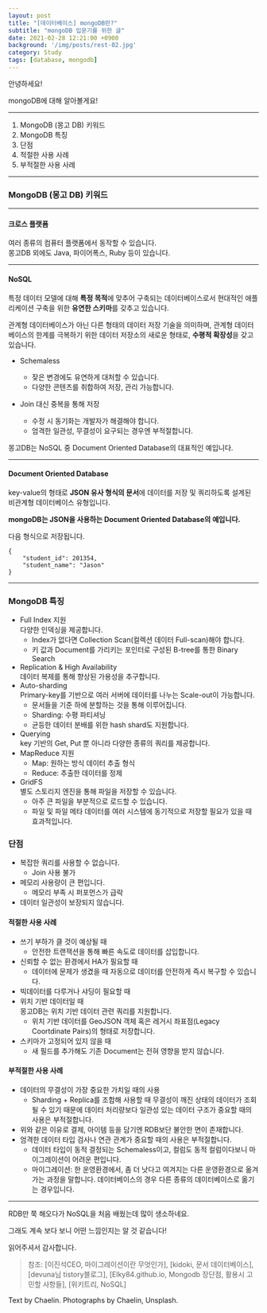 ```yaml
---
layout: post
title: "[데이터베이스] mongoDB란?"
subtitle: "mongoDB 입문기를 위한 글"
date: 2021-02-28 12:21:00 +0900
background: '/img/posts/rest-02.jpg'
category: Study
tags: [database, mongodb]
---
```

안녕하세요!

mongoDB에 대해 알아볼게요!

*****

1. MongoDB (몽고 DB) 키워드
2. MongoDB 특징
3. 단점
4. 적절한 사용 사례
5. 부적절한 사용 사례

*****


### MongoDB (몽고 DB) 키워드

*****
 
#### 크로스 플랫폼
여러 종류의 컴퓨터 플랫폼에서 동작할 수 있습니다.   
몽고DB 외에도 Java, 파이어폭스, Ruby 등이 있습니다.

*****

#### NoSQL
특정 데이터 모델에 대해 **특정 목적**에 맞추어 구축되는 데이터베이스로서 현대적인 애플리케이션 구축을 위한 **유연한 스키마**를 갖추고 있습니다.

관계형 데이터베이스가 아닌 다른 형태의 데이터 저장 기술을 의미하며, 관계형 데이터베이스의 한계를 극복하기 위한 데이터 저장소의 새로운 형태로, **수평적 확장성**을 갖고 있습니다.

* Schemaless
    - 잦은 변경에도 유연하게 대처할 수 있습니다.
    - 다양한 콘텐츠를 취합하여 저장, 관리 가능합니다.

* Join 대신 중복을 통해 저장
    - 수정 시 동기화는 개발자가 해결해야 합니다.
    - 엄격한 일관성, 무결성이 요구되는 경우엔 부적절합니다.

몽고DB는 NoSQL 중 Document Oriented Database의 대표적인 예입니다. 

*****

#### Document Oriented Database
key-value의 형태로 **JSON 유사 형식의 문서**에 데이터를 저장 및 쿼리하도록 설계된 비관계형 데이터베이스 유형입니다. 

**mongoDB는 JSON을 사용하는 Document Oriented Database의 예입니다.**

다음 형식으로 저장됩니다.

```
{
    "student_id": 201354,
    "student_name": "Jason"
}
```

*****

### MongoDB 특징
* Full Index 지원   
    다양한 인덱싱을 제공합니다.
    - Index가 없다면 Collection Scan(컬렉션 데이터 Full-scan)해야 합니다.
    - 키 값과 Document를 가리키는 포인터로 구성된 B-tree를 통한 Binary Search
* Replication & High Availability   
    데이터 복제를 통해 향상된 가용성을 추구합니다.
* Auto-sharding   
    Primary-key를 기반으로 여러 서버에 데이터를 나누는 Scale-out이 가능합니다.
    - 문서들을 기준 하에 분할하는 것을 통해 이루어집니다. 
    - Sharding: 수평 파티셔닝
    - 균등한 데이터 분배를 위한 hash shard도 지원합니다.
* Querying    
    key 기반의 Get, Put 뿐 아니라 다양한 종류의 쿼리를 제공합니다.
* MapReduce 지원
    - Map: 원하는 방식 데이터 추출 형식
    - Reduce: 추출한 데이터를 정제
* GridFS   
    별도 스토리지 엔진을 통해 파일을 저장할 수 있습니다.
    - 아주 큰 파일을 부분적으로 로드할 수 있습니다.
    - 파일 및 파일 메타 데이터를 여러 시스템에 동기적으로 저장할 필요가 있을 때 효과적입니다.

### 단점
* 복잡한 쿼리를 사용할 수 없습니다.
    - Join 사용 불가
* 메모리 사용량이 큰 편입니다.
    - 메모리 부족 시 퍼포먼스가 급락
* 데이터 일관성이 보장되지 않습니다.

#### 적절한 사용 사례
* 쓰기 부하가 클 것이 예상될 때
    - 안전한 트랜잭션을 통해 빠른 속도로 데이터를 삽입합니다.
* 신뢰할 수 없는 환경에서 HA가 필요할 때
    - 데이터에 문제가 생겼을 때 자동으로 데이터를 안전하게 즉시 복구할 수 있습니다.
* 빅데이터를 다루거나 샤딩이 필요할 때
* 위치 기반 데이터일 때   
    몽고DB는 위치 기반 데이터 관련 쿼리를 지원합니다.
    -  위치 기반 데이터를 GeoJSON 객체 혹은 레거시 좌표점(Legacy Coortdinate Pairs)의 형태로 저장합니다.
* 스키마가 고정되어 있지 않을 때
    - 새 필드를 추가해도 기존 Document는 전혀 영향을 받지 않습니다.

#### 부적절한 사용 사례
* 데이터의 무결성이 가장 중요한 가치일 때의 사용
    - Sharding + Replica를 조합해 사용할 때 무결성이 깨진 상태의 데이터가 조회될 수 있기 때문에 데이터 처리량보다 일관성 있는 데이터 구조가 중요할 때의 사용은 부적절합니다.
* 위와 같은 이유로 결제, 아이템 등을 담기엔 RDB보단 불안한 면이 존재합니다.
* 엄격한 데이터 타입 검사나 연관 관계가 중요할 때의 사용은 부적절합니다.
    - 데이터 타입이 동적 결정되는 Schemaless이고, 컬럼도 동적 컬럼이다보니 마이그레이션이 어려운 편입니다.
    - 마이그레이션: 한 운영환경에서, 좀 더 낫다고 여겨지는 다른 운영환경으로 옮겨 가는 과정을 말합니다. 데이터베이스의 경우 다른 종류의 데이터베이스로 옮기는 경우입니다.

*****

RDB만 쭉 해오다가 NoSQL을 처음 배웠는데 많이 생소하네요.

그래도 계속 보다 보니 어떤 느낌인지는 알 것 같습니다!

읽어주셔서 감사합니다.

> 참조: [이진석CEO, 마이그레이션이란 무엇인가], [kidoki, 문서 데이터베이스], [devuna님 tistory블로그], [Elky84.github.io, Mongodb 장단점, 활용시 고민할 사항들], [위키트리, NoSQL]

<p class = "placeholder">Text by Chaelin. Photographs by Chaelin, Unsplash.</p>